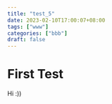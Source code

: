 ```yaml
---
title: "test_5"
date: 2023-02-10T17:00:07+08:00
tags: ["www"]
categories: ["bbb"]
draft: false
---
```


# First Test

Hi :))